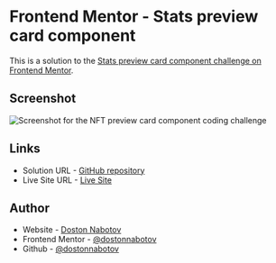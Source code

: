 # Frontend Mentor - Stats preview card component

This is a solution to the [Stats preview card component challenge on Frontend Mentor](https://www.frontendmentor.io/challenges/stats-preview-card-component-8JqbgoU62).

## Screenshot

![Screenshot for the NFT preview card component coding challenge](./images/screenshot.png)

## Links

- Solution URL -  [GitHub repository](https://github.com/dostonnabotov/nft-preview-card-component-main/)
- Live Site URL - [Live Site](https://dostonnabotov.github.io/nft-preview-card-component-main/)

## Author

- Website - [Doston Nabotov](https://www.dostonnabotov.netlify.com)
- Frontend Mentor - [@dostonnabotov](https://www.frontendmentor.io/profile/dostonnabotov)
- Github - [@dostonnabotov](https://www.github.com/dostonnabotov)